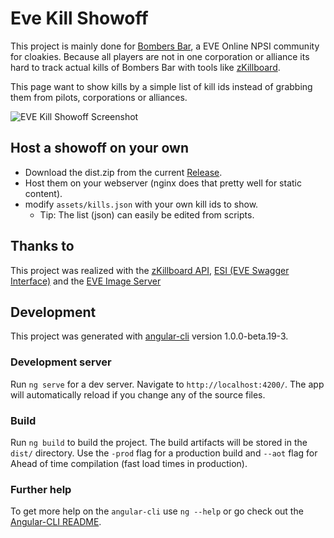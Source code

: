 # Eve Kill Showoff

This project is mainly done for [Bombers Bar](http://bombersbareve.com), a EVE Online NPSI community for cloakies.
Because all players are not in one corporation or alliance its hard to track actual kills of Bombers Bar with tools like [zKillboard](https://zkillboard.com).

This page want to show kills by a simple list of kill ids instead of grabbing them from pilots, corporations or alliances.

![EVE Kill Showoff Screenshot](https://raw.githubusercontent.com/EdJoPaTo/eve-kill-showoff/master/screenshot.jpg)

## Host a showoff on your own

- Download the dist.zip from the current [Release](https://github.com/EdJoPaTo/eve-kill-showoff/releases).
- Host them on your webserver (nginx does that pretty well for static content).
- modify `assets/kills.json` with your own kill ids to show.
  - Tip: The list (json) can easily be edited from scripts.

## Thanks to

This project was realized with the [zKillboard API](https://github.com/zKillboard/zKillboard/wiki/API-(Killmails)), [ESI (EVE Swagger Interface)](https://esi.tech.ccp.is/) and the [EVE Image Server](https://eveonline-third-party-documentation.readthedocs.io/en/latest/imageserver/intro.html)

## Development

This project was generated with [angular-cli](https://github.com/angular/angular-cli) version 1.0.0-beta.19-3.

### Development server
Run `ng serve` for a dev server. Navigate to `http://localhost:4200/`. The app will automatically reload if you change any of the source files.

### Build

Run `ng build` to build the project. The build artifacts will be stored in the `dist/` directory. Use the `-prod` flag for a production build and `--aot` flag for Ahead of time compilation (fast load times in production).

### Further help

To get more help on the `angular-cli` use `ng --help` or go check out the [Angular-CLI README](https://github.com/angular/angular-cli/blob/master/README.md).
